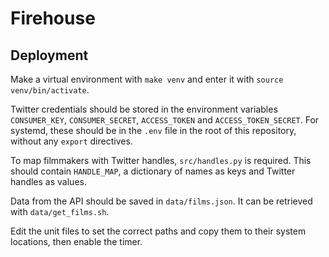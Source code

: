 # Firehouse

## Deployment

Make a virtual environment with `make venv` and enter it with `source venv/bin/activate`.

Twitter credentials should be stored in the environment variables
`CONSUMER_KEY`, `CONSUMER_SECRET`, `ACCESS_TOKEN` and `ACCESS_TOKEN_SECRET`.
For systemd, these should be in the `.env` file in the root of this repository, without any `export` directives.

To map filmmakers with Twitter handles, `src/handles.py` is required.
This should contain `HANDLE_MAP`, a dictionary of names as keys and Twitter handles as values.

Data from the API should be saved in `data/films.json`. It can be retrieved with `data/get_films.sh`.

Edit the unit files to set the correct paths and copy them to their system locations, then enable the timer.
